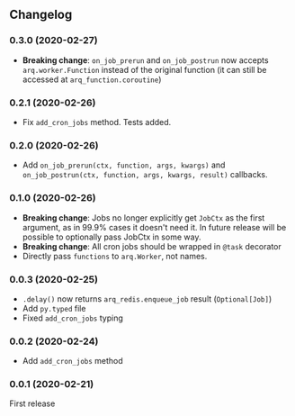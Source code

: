 ## Changelog

### 0.3.0 (2020-02-27)
* **Breaking change**: `on_job_prerun` and `on_job_postrun` now accepts `arq.worker.Function` instead of the original function (it can still be accessed at `arq_function.coroutine`)

### 0.2.1 (2020-02-26)
* Fix `add_cron_jobs` method. Tests added.

### 0.2.0 (2020-02-26)
* Add `on_job_prerun(ctx, function, args, kwargs)` and `on_job_postrun(ctx, function, args, kwargs, result)` callbacks.

### 0.1.0 (2020-02-26)
* **Breaking change**: Jobs no longer explicitly get `JobCtx` as the first argument, as in 99.9% cases it doesn't need it. In future release will be possible to optionally pass JobCtx in some way.
* **Breaking change**: All cron jobs should be wrapped in `@task` decorator
* Directly pass `functions` to `arq.Worker`, not names.

### 0.0.3 (2020-02-25)
* `.delay()` now returns `arq_redis.enqueue_job` result (`Optional[Job]`)
* Add `py.typed` file
* Fixed `add_cron_jobs` typing

### 0.0.2 (2020-02-24)
* Add `add_cron_jobs` method

### 0.0.1 (2020-02-21)
First release
